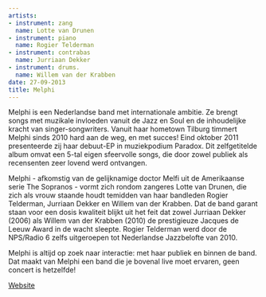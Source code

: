 ```yaml
---
artists:
- instrument: zang
  name: Lotte van Drunen
- instrument: piano
  name: Rogier Telderman
- instrument: contrabas
  name: Jurriaan Dekker
- instrument: drums.
  name: Willem van der Krabben
date: 27-09-2013
title: Melphi
---
```

Melphi is een Nederlandse band met internationale ambitie. Ze brengt songs met muzikale 
invloeden vanuit de Jazz en Soul en de inhoudelijke kracht van singer-songwriters. 
Vanuit haar hometown Tilburg timmert Melphi sinds 2010 hard aan de weg, en met succes! 
Eind oktober 2011 presenteerde zij haar debuut-EP in muziekpodium Paradox. Dit 
zelfgetitelde album omvat een 5-tal eigen sfeervolle songs, die door zowel publiek 
als recensenten zeer lovend werd ontvangen. 

Melphi - afkomstig van de gelijknamige doctor Melfi uit de Amerikaanse 
serie The Sopranos - vormt zich rondom zangeres Lotte van Drunen, die zich als 
vrouw staande houdt temidden van haar bandleden Rogier Telderman, Jurriaan Dekker 
en Willem van der Krabben. Dat de band garant staan voor een dosis kwaliteit blijkt 
uit het feit dat zowel Jurriaan Dekker (2006) als Willem van der Krabben (2010) de 
prestigieuze Jacques de Leeuw Award in de wacht sleepte. Rogier Telderman werd door 
de NPS/Radio 6 zelfs uitgeroepen tot Nederlandse Jazzbelofte van 2010. 

Melphi is altijd op zoek naar interactie: met haar publiek en binnen de band. Dat 
maakt van Melphi een band die je bovenal live moet ervaren, geen concert is hetzelfde! 

[Website](http://www.melphimusic.com)